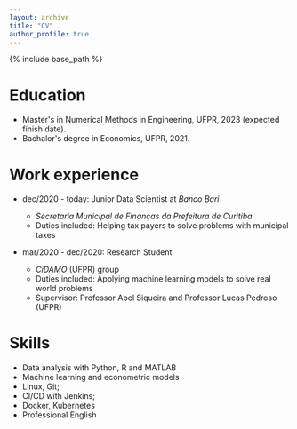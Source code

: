 ```yaml
---
layout: archive
title: "CV"
author_profile: true
---
```


{% include base_path %}

Education
======
* Master's in Numerical Methods in Engineering, UFPR, 2023 (expected finish date).
* Bachalor's degree in Economics, UFPR, 2021.

Work experience
======
* dec/2020 - today: Junior Data Scientist at <em>Banco Bari </em>
  * <em>Secretaria Municipal de Finanças da Prefeitura de Curitiba</em>
  * Duties included: Helping tax payers to solve problems with municipal taxes

* mar/2020 - dec/2020: Research Student
  * <em>CiDAMO</em> (UFPR) group
  * Duties included: Applying machine learning models to solve real world problems
  * Supervisor: Professor Abel Siqueira and Professor Lucas Pedroso (UFPR)
 
Skills
======
* Data analysis with Python, R and MATLAB
* Machine learning and econometric models
* Linux, Git;
* CI/CD with Jenkins;
* Docker, Kubernetes
* Professional English
